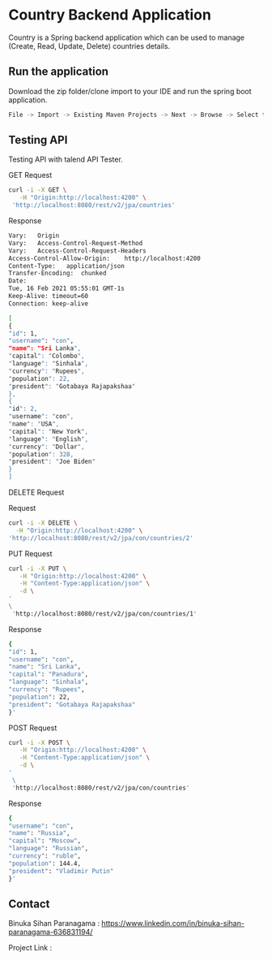 # Country Backend Application

Country is a Spring backend application which can be used to manage (Create,
Read, Update, Delete) countries details. 

## Run the application

Download the zip folder/clone import to your IDE and run the spring boot application. 

```bash
File -> Import -> Existing Maven Projects -> Next -> Browse -> Select the folder spring- spring-boot-application-run -> Select Folder -> Finish
```

## Testing API

Testing API with talend API Tester.

GET Request 

```bash
curl -i -X GET \
   -H "Origin:http://localhost:4200" \
 'http://localhost:8080/rest/v2/jpa/countries'
 ```
 
 Response
 
 ```bash
Vary:	Origin
Vary:	Access-Control-Request-Method
Vary:	Access-Control-Request-Headers
Access-Control-Allow-Origin:	http://localhost:4200
Content-Type:	application/json
Transfer-Encoding:	chunked
Date:	
Tue, 16 Feb 2021 05:55:01 GMT-1s
Keep-Alive:	timeout=60
Connection:	keep-alive

[
{
"id": 1,
"username": "con",
"name": "Sri Lanka",
"capital": "Colombo",
"language": "Sinhala",
"currency": "Rupees",
"population": 22,
"president": "Gotabaya Rajapakshaa"
},
{
"id": 2,
"username": "con",
"name": "USA",
"capital": "New York",
"language": "English",
"currency": "Dollar",
"population": 328,
"president": "Joe Biden"
}
]
 ```
 
 DELETE Request 
 
 Request 
 
 ```bash
curl -i -X DELETE \
   -H "Origin:http://localhost:4200" \
 'http://localhost:8080/rest/v2/jpa/con/countries/2'
 ```
 
PUT Request 

```bash
curl -i -X PUT \
   -H "Origin:http://localhost:4200" \
   -H "Content-Type:application/json" \
   -d \
'
\
 'http://localhost:8080/rest/v2/jpa/con/countries/1'
 ```
 
 Response
 
 ```bash
{
"id": 1,
"username": "con",
"name": "Sri Lanka",
"capital": "Panadura",
"language": "Sinhala",
"currency": "Rupees",
"population": 22,
"president": "Gotabaya Rajapakshaa"
}' 
 ```
POST Request 

```bash
curl -i -X POST \
   -H "Origin:http://localhost:4200" \
   -H "Content-Type:application/json" \
   -d \
'
 \
 'http://localhost:8080/rest/v2/jpa/con/countries'
 ```
 
 Response
 
 ```bash
{
"username": "con",
"name": "Russia",
"capital": "Moscow",
"language": "Russian",
"currency": "ruble",
"population": 144.4,
"president": "Vladimir Putin"
}'
 ```
 
## Contact

Binuka Sihan Paranagama : https://www.linkedin.com/in/binuka-sihan-paranagama-636831194/

Project Link : 
